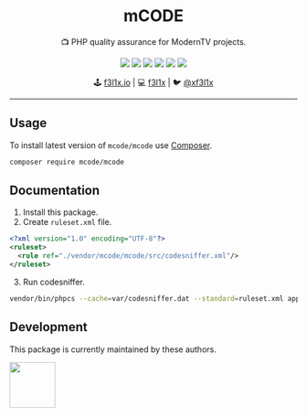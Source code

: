 <h1 align=center>mCODE</h1>

<p align=center>
   📺 PHP quality assurance for ModernTV projects.
</p>

<p align=center>
  <a href="https://github.com/moderntv/mstyle/actions"><img src="https://badgen.net/github/checks/moderntv/mstyle/master?cache=300"></a>
  <a href="https://coveralls.io/r/moderntv/mstyle"><img src="https://badgen.net/coveralls/c/github/moderntv/mstyle?cache=300"></a>
  <a href="https://packagist.org/packages/moderntv/mstyle"><img src="https://badgen.net/packagist/dm/moderntv/mstyle"></a>
  <a href="https://packagist.org/packages/moderntv/mstyle"><img src="https://badgen.net/packagist/v/moderntv/mstyle"></a>
  <a href="https://packagist.org/packages/moderntv/mstyle"><img src="https://badgen.net/packagist/php/moderntv/mstyle"></a>
  <a href="https://github.com/moderntv/mstyle"><img src="https://badgen.net/github/license/moderntv/mstyle"></a>
</p>

<p align=center>
🕹 <a href="https://f3l1x.io">f3l1x.io</a> | 💻 <a href="https://github.com/f3l1x">f3l1x</a> | 🐦 <a href="https://twitter.com/xf3l1x">@xf3l1x</a>
</p>

-----

## Usage

To install latest version of `mcode/mcode` use [Composer](https://getcomposer.com).

```bash
composer require mcode/mcode
```

## Documentation

1. Install this package.
2. Create `ruleset.xml` file.

  ```xml
  <?xml version="1.0" encoding="UTF-8"?>
  <ruleset>
    <rule ref="./vendor/mcode/mcode/src/codesniffer.xml"/>
  </ruleset>
  ```

3. Run codesniffer.

  ```sh
  vendor/bin/phpcs --cache=var/codesniffer.dat --standard=ruleset.xml app
  ```

## Development

This package is currently maintained by these authors.

<a href="https://github.com/f3l1x">
    <img width="80" height="80" src="https://avatars2.githubusercontent.com/u/538058?v=3&s=80">
</a>
